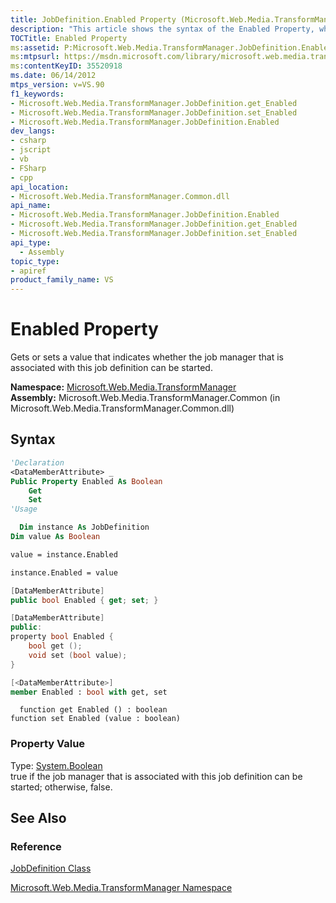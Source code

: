 ```yaml
---
title: JobDefinition.Enabled Property (Microsoft.Web.Media.TransformManager)
description: "This article shows the syntax of the Enabled Property, which gets or sets a value that indicates whether the job manager that is associated with this job definition can be started."
TOCTitle: Enabled Property
ms:assetid: P:Microsoft.Web.Media.TransformManager.JobDefinition.Enabled
ms:mtpsurl: https://msdn.microsoft.com/library/microsoft.web.media.transformmanager.jobdefinition.enabled(v=VS.90)
ms:contentKeyID: 35520918
ms.date: 06/14/2012
mtps_version: v=VS.90
f1_keywords:
- Microsoft.Web.Media.TransformManager.JobDefinition.get_Enabled
- Microsoft.Web.Media.TransformManager.JobDefinition.set_Enabled
- Microsoft.Web.Media.TransformManager.JobDefinition.Enabled
dev_langs:
- csharp
- jscript
- vb
- FSharp
- cpp
api_location:
- Microsoft.Web.Media.TransformManager.Common.dll
api_name:
- Microsoft.Web.Media.TransformManager.JobDefinition.Enabled
- Microsoft.Web.Media.TransformManager.JobDefinition.get_Enabled
- Microsoft.Web.Media.TransformManager.JobDefinition.set_Enabled
api_type:
  - Assembly
topic_type:
- apiref
product_family_name: VS
---
```


# Enabled Property

Gets or sets a value that indicates whether the job manager that is associated with this job definition can be started.

**Namespace:**  [Microsoft.Web.Media.TransformManager](microsoft-web-media-transformmanager-namespace.md)  
**Assembly:**  Microsoft.Web.Media.TransformManager.Common (in Microsoft.Web.Media.TransformManager.Common.dll)

## Syntax

```vb
'Declaration
<DataMemberAttribute> _
Public Property Enabled As Boolean
    Get
    Set
'Usage

  Dim instance As JobDefinition
Dim value As Boolean

value = instance.Enabled

instance.Enabled = value
```

```csharp
[DataMemberAttribute]
public bool Enabled { get; set; }
```

```cpp
[DataMemberAttribute]
public:
property bool Enabled {
    bool get ();
    void set (bool value);
}
```

``` fsharp
[<DataMemberAttribute>]
member Enabled : bool with get, set
```

```jscript
  function get Enabled () : boolean
function set Enabled (value : boolean)
```

### Property Value

Type: [System.Boolean](https://msdn.microsoft.com/library/a28wyd50)  
true if the job manager that is associated with this job definition can be started; otherwise, false.  

## See Also

### Reference

[JobDefinition Class](jobdefinition-class-microsoft-web-media-transformmanager.md)

[Microsoft.Web.Media.TransformManager Namespace](microsoft-web-media-transformmanager-namespace.md)
